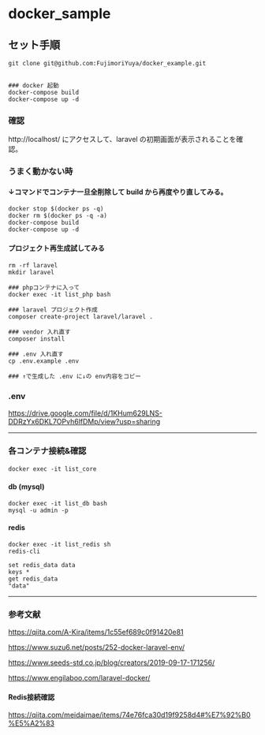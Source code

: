 # docker_sample

## セット手順

```
git clone git@github.com:FujimoriYuya/docker_example.git


### docker 起動
docker-compose build
docker-compose up -d
```

### 確認

http://localhost/ にアクセスして、laravel の初期画面が表示されることを確認。

### うまく動かない時

#### ↓コマンドでコンテナ一旦全削除して build から再度やり直してみる。
```
docker stop $(docker ps -q)
docker rm $(docker ps -q -a)
docker-compose build
docker-compose up -d
```

#### プロジェクト再生成試してみる
```
rm -rf laravel
mkdir laravel
```


```
### phpコンテナに入って
docker exec -it list_php bash

### laravel プロジェクト作成
composer create-project laravel/laravel .

### vendor 入れ直す
composer install

### .env 入れ直す 
cp .env.example .env

### ↑で生成した .env に↓の env内容をコピー

```

### .env

https://drive.google.com/file/d/1KHum629LNS-DDRzYx6DKL7OPvh6lfDMp/view?usp=sharing


---

### 各コンテナ接続&確認

#### 
```
docker exec -it list_core
```

#### db (mysql)

```
docker exec -it list_db bash
mysql -u admin -p

```

#### redis

```
docker exec -it list_redis sh
redis-cli

set redis_data data
keys *
get redis_data
"data"

```

---

### 参考文献

https://qiita.com/A-Kira/items/1c55ef689c0f91420e81

https://www.suzu6.net/posts/252-docker-laravel-env/

https://www.seeds-std.co.jp/blog/creators/2019-09-17-171256/

https://www.engilaboo.com/laravel-docker/

#### Redis接続確認
https://qiita.com/meidaimae/items/74e76fca30d19f9258d4#%E7%92%B0%E5%A2%83
